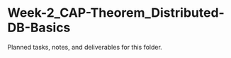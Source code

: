 # Week-2_CAP-Theorem_Distributed-DB-Basics

Planned tasks, notes, and deliverables for this folder.
